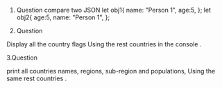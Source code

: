 1. Question
compare two JSON 
 let obj1{
 name: "Person 1",
 age:5,
};
 let obj2{
 age:5,
 name: "Person 1",
};


3. Question

Display all the country flags Using the rest countries in the console .

3.Question

print all countries names, regions, sub-region and populations, Using the same rest countries .
